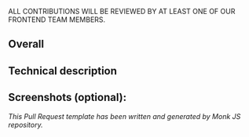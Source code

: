 ALL CONTRIBUTIONS WILL BE REVIEWED BY AT LEAST ONE OF OUR FRONTEND TEAM MEMBERS.

<!--- Before all please request a review from your team leader -->
<!--- and members who might be interested in this PR -->

## Overall
<!--- Please provide an overall description of your proposal -->
<!--- How much days have you spent on this proposal? -->
<!--- What problem does your proposal solve? -->

## Technical description
<!--- Describe your changes technically in detail -->

## Screenshots (optional):

*This Pull Request template has been written and generated by Monk JS repository.*

